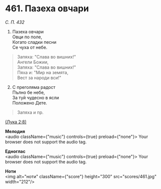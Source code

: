 # 461. Пазеха овчари  

*С. П. 432*  

1. Пазеха овчари  
Овци по поле,  
Когато сладки песни  
Се чуха от небе.  

> Запяха: "Слава во вишних!"  
> Ангели Божии,  
> Запяха: "Слава во вишних!"  
> Пяха и: "Мир на земята,  
> Вест за народи вси!"  

2. С преголяма радост  
Пълно бе небе,  
За туй чудесно в ясли  
Положено Дете.  

> Запяха и пр.  

[(Лука 2:8)](http://biblia.bg/index.php?k=42&g=2&s=8)  

__Мелодия__  
<audio className={"music"} controls={true} preload={"none"}><source src="mp3/461.mp3" type="audio/mpeg"/>
Your browser does not support the audio tag.
</audio>  

__Едноглас__  
<audio className={"music"} controls={true} preload={"none"}><source src="transp/461.mp3" type="audio/mpeg"/>
Your browser does not support the audio tag.
</audio>  

__Ноти__  
<img alt="ноти" className={"score"} height="300" src="scores/461.jpg" width="212"/>
